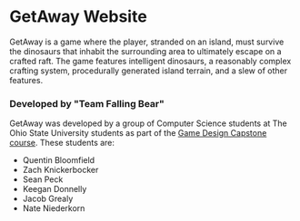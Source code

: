 # GetAway Website

GetAway is a game where the player, stranded on an island, must survive the dinosaurs that inhabit the surrounding area to ultimately escape on a crafted raft. The game features intelligent dinosaurs, a reasonably complex crafting system, procedurally generated island terrain, and a slew of other features.

### Developed by "Team Falling Bear"

GetAway was developed by a group of Computer Science students at The Ohio State University students as part of the [Game Design Capstone course](http://www.cse.ohio-state.edu/~crawfis/cse786/index.html "CSE 786"). These students are:

- Quentin Bloomfield 
- Zach Knickerbocker 
- Sean Peck
- Keegan Donnelly
- Jacob Grealy
- Nate Niederkorn
